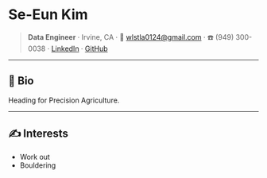 # Se-Eun Kim

> **Data Engineer** · Irvine, CA · 📧 wlstla0124@gmail.com · ☎️ (949) 300-0038 · [LinkedIn](https://www.linkedin.com/in/iris-kim0124/) · [GitHub](https://github.com/wlstla24)

---

## 🚀 Bio
Heading for Precision Agriculture.

---

## ✍️ Interests

- Work out
- Bouldering
